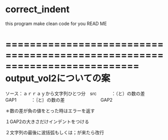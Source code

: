 # correct_indent
this program make clean code for you
READ ME

==========================================================================
output_vol2についての案
==========================================================================

ソース：ａｒｒａｙから文字列ひとつ分　src
　　　：（と）の数の差　　　　　　　　GAP1
　　　：｛と｝の数の差　　　　　　　　GAP2


＊数の差が負の値をとった時はエラーを返す

１GAP2の大きさだけインデントをつける

２文字列の最後に波括弧もしくは；が来たら改行